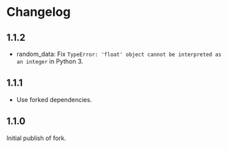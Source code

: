 # Changelog

## 1.1.2

- random_data: Fix `TypeError: 'float' object cannot be interpreted as an integer`
  in Python 3.

## 1.1.1

- Use forked dependencies.

## 1.1.0

Initial publish of fork.
